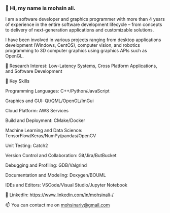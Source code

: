 ### 👋 Hi, my name is mohsin ali.

I am a software developer and graphics programmer with more than 4 years of experience in the entire software development lifecycle – from concepts to delivery of next-generation applications and customizable solutions.

I have been involved in various projects ranging from desktop applications development (Windows, CentOS), computer vision, and robotics programming to 3D computer   graphics using graphics APIs such as OpenGL. 

🌱 Research Interest: Low-Latency Systems, Cross Platform Applications, and Software Development

🔭 Key Skills

Programming Languages: C++/Python/JavaScript

Graphics and GUI: Qt/QML/OpenGL/ImGui

Cloud Platform: AWS Services

Build and Deployment: CMake/Docker

Machine Learning and Data Science: TensorFlow/Keras/NumPy/pandas/OpenCV

Unit Testing: Catch2

Version Control and Collaboration: Git/Jira/ButBucket

Debugging and Profiling: GDB/Valgrind

Documentation and Modeling: Doxygen/BOUML

IDEs and Editors: VSCode/Visual Studio/Jupyter Notebook

💬 LinkedIn: https://www.linkedin.com/in/mohsinali-/

📫 You can contact me on mohsinariv@gmail.com

<!--
**mohsinarf/mohsinarf** is a ✨ _special_ ✨ repository because its `README.md` (this file) appears on your GitHub profile.

Here are some ideas to get you started:

- 🔭 I’m currently working on ...
- 🌱 I’m currently learning ...
- 👯 I’m looking to collaborate on ...
- 🤔 I’m looking for help with ...
- 💬 Ask me about ...
- 📫 How to reach me: ...
- 😄 Pronouns: ...
- ⚡ Fun fact: ...
-->
